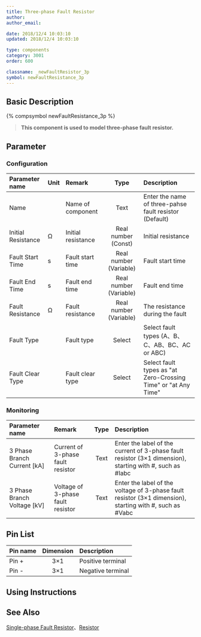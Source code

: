 ```yaml
---
title: Three-phase Fault Resistor
author: 
author_email:

date: 2018/12/4 10:03:10
updated: 2018/12/4 10:03:10

type: components
category: 3001
order: 600

classname: _newFaultResistor_3p
symbol: newFaultResistance_3p
---
```

## Basic Description
{% compsymbol newFaultResistance_3p %}

> **This component is used to model three-phase fault resistor.**

## Parameter
### Configuration
| Parameter name | Unit | Remark | Type | Description |
| :--- | :--- | :--- | :--: | :--- |
| Name |  | Name of component | Text | Enter the name of three-pahse fault resistor (Default) |
| Initial Resistance | Ω | Initial resistance | Real number (Const) | Initial resistance |
| Fault Start Time | s | Fault start time | Real number (Variable) | Fault start time |
| Fault End Time | s | Fault end time | Real number (Variable) | Fault end time |
| Fault Resistance | Ω | Fault resistance | Real number (Variable) | The resistance during the fault |
| Fault Type |  | Fault type | Select | Select fault types (A、B、C、AB、BC、AC or ABC) |
| Fault Clear Type | | Fault clear type | Select | Select fault types as "at Zero-Crossing Time" or "at Any Time" |
### Monitoring
| Parameter name | Remark | Type | Description |
| :--- | :--- | :--: | :--- |
| 3 Phase Branch Current \[kA\] | Current of 3-phase fault resistor | Text | Enter the label of the current of 3-phase fault resistor (3×1 dimension), starting with #, such as #Iabc |
| 3 Phase Branch Voltage \[kV\] | Voltage of 3-phase fault resistor | Text | Enter the label of the voltage of 3-phase fault resistor (3×1 dimension), starting with #, such as #Vabc |


## Pin List

| Pin name | Dimension | Description |
| :--- | :--:  | :--- |
| Pin + | 3×1 | Positive terminal |
| Pin - | 3×1 | Negative terminal |

## Using Instructions



## See Also

[Single-phase Fault Resistor](comp_newFaultResistor.html)、[Resistor](compnewResistorRouter.html)
